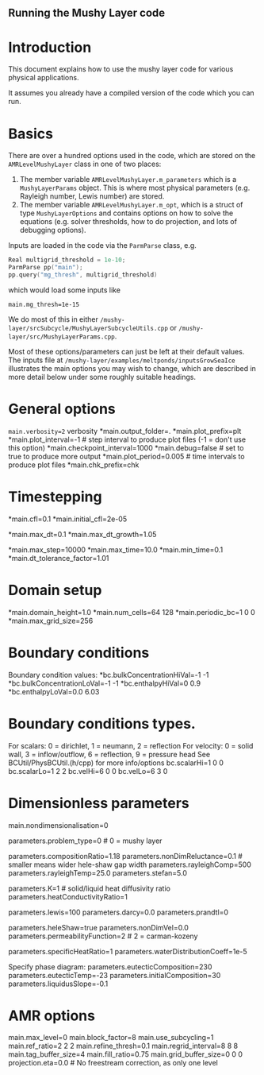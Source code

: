 ## Running the Mushy Layer code
# Introduction
This document explains how to use the mushy layer code for various physical applications. 

It assumes you already have a compiled version of the code which you can run.

# Basics
There are over a hundred options used in the code, which are stored on the `AMRLevelMushyLayer` class in one of two places:

1. The member variable `AMRLevelMushyLayer.m_parameters` which is a `MushyLayerParams` object. This is where most physical parameters (e.g. Rayleigh number, Lewis number) are stored.
2. The member variable `AMRLevelMushyLayer.m_opt`, which is a struct of type `MushyLayerOptions` and contains options on how to solve the equations (e.g. solver thresholds, how to do projection, and lots of debugging options).

Inputs are loaded in the code via the `ParmParse` class, e.g.

```cpp
Real multigrid_threshold = 1e-10;
ParmParse pp("main");
pp.query("mg_thresh", multigrid_threshold)
```
which would load some inputs like
```
main.mg_thresh=1e-15
```

We do most of this in either `/mushy-layer/srcSubcycle/MushyLayerSubcycleUtils.cpp` or `/mushy-layer/src/MushyLayerParams.cpp`.

Most of these options/parameters can just be left at their default values. The inputs file at `/mushy-layer/examples/meltponds/inputsGrowSeaIce` illustrates the main options you may wish to change, which are described in more detail below under some roughly suitable headings.

# General options
`main.verbosity=2` verbosity
*main.output_folder=.
*main.plot_prefix=plt
*main.plot_interval=-1  # step interval to produce plot files (-1 = don't use this option)
*main.checkpoint_interval=1000
*main.debug=false  # set to true to produce more output
*main.plot_period=0.005  # time intervals to produce plot files
*main.chk_prefix=chk

# Timestepping
*main.cfl=0.1
*main.initial_cfl=2e-05

*main.max_dt=0.1
*main.max_dt_growth=1.05

*main.max_step=10000
*main.max_time=10.0
*main.min_time=0.1
*main.dt_tolerance_factor=1.01

# Domain setup
*main.domain_height=1.0
*main.num_cells=64 128
*main.periodic_bc=1 0 0
*main.max_grid_size=256

# Boundary conditions
Boundary condition values:
*bc.bulkConcentrationHiVal=-1 -1
*bc.bulkConcentrationLoVal=-1 -1
*bc.enthalpyHiVal=0 0.9
*bc.enthalpyLoVal=0.0 6.03

# Boundary conditions types. 
For scalars: 0 = dirichlet, 1 = neumann, 2 = reflection
For velocity: 0 = solid wall, 3 = inflow/outflow, 6 = reflection,  9 = pressure head
See BCUtil/PhysBCUtil.(h/cpp) for more info/options
bc.scalarHi=1 0 0
bc.scalarLo=1 2 2
bc.velHi=6 0 0
bc.velLo=6 3 0
# Dimensionless parameters
main.nondimensionalisation=0

parameters.problem_type=0 # 0 = mushy layer

parameters.compositionRatio=1.18
parameters.nonDimReluctance=0.1 # smaller means wider hele-shaw gap width
parameters.rayleighComp=500
parameters.rayleighTemp=25.0
parameters.stefan=5.0

parameters.K=1  # solid/liquid heat diffusivity ratio
parameters.heatConductivityRatio=1

parameters.lewis=100
parameters.darcy=0.0
parameters.prandtl=0

parameters.heleShaw=true
parameters.nonDimVel=0.0
parameters.permeabilityFunction=2  # 2 = carman-kozeny

parameters.specificHeatRatio=1
parameters.waterDistributionCoeff=1e-5

Specify phase diagram:
parameters.eutecticComposition=230
parameters.eutecticTemp=-23
parameters.initialComposition=30
parameters.liquidusSlope=-0.1

# AMR options
main.max_level=0
main.block_factor=8
main.use_subcycling=1
main.ref_ratio=2 2 2
main.refine_thresh=0.1
main.regrid_interval=8 8 8
main.tag_buffer_size=4
main.fill_ratio=0.75
main.grid_buffer_size=0 0 0
projection.eta=0.0 # No freestream correction, as only one level


